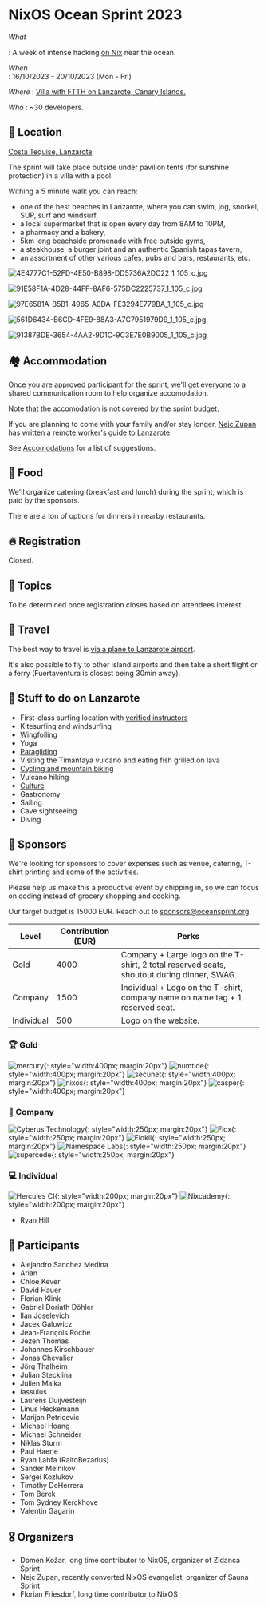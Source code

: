 # NixOS Ocean Sprint 2023

*What*

:    A week of intense hacking [on Nix](https://nix.dev) near the ocean.

*When*          
:    16/10/2023 - 20/10/2023 (Mon - Fri)  

*Where*
:    [Villa with FTTH on Lanzarote, Canary Islands.](https://house.niteo.co/)

*Who* 
:    ~30 developers.

## 📍 Location

[Costa Tequise, Lanzarote](https://goo.gl/maps/etSV5TSRLdFtDAX67)

The sprint will take place outside under pavilion tents (for sunshine protection) in a villa with a pool.

Withing a 5 minute walk you can reach:

- one of the best beaches in Lanzarote, where you can swim, jog, snorkel, SUP, surf and windsurf,
- a local supermarket that is open every day from 8AM to 10PM,
- a pharmacy and a bakery,
- 5km long beachside promenade with free outside gyms,
- a steakhouse, a burger joint and an authentic Spanish tapas tavern,
- an assortment of other various cafes, pubs and bars, restaurants, etc.

![4E4777C1-52FD-4E50-B898-DD5736A2DC22_1_105_c.jpg](assets/2022-2/4E4777C1-52FD-4E50-B898-DD5736A2DC22_1_105_c.jpg)

![91E58F1A-4D28-44FF-8AF6-575DC2225737_1_105_c.jpg](assets/2022-2/91E58F1A-4D28-44FF-8AF6-575DC2225737_1_105_c.jpg)

![97E6581A-B5B1-4965-A0DA-FE3294E779BA_1_105_c.jpg](assets/2022-2/97E6581A-B5B1-4965-A0DA-FE3294E779BA_1_105_c.jpg)

![561D6434-B6CD-4FE9-88A3-A7C7951979D9_1_105_c.jpg](assets/2022-2/561D6434-B6CD-4FE9-88A3-A7C7951979D9_1_105_c.jpg)

![91387BDE-3654-4AA2-9D1C-9C3E7E0B9005_1_105_c.jpg](assets/2022-2/91387BDE-3654-4AA2-9D1C-9C3E7E0B9005_1_105_c.jpg)

## 🏘️ Accommodation

Once you are approved participant for the sprint, we'll get everyone to a shared communication room to help organize accomodation.

Note that the accomodation is not covered by the sprint budget.

If you are planning to come with your family and/or stay longer, [Nejc Zupan](https://twitter.com/nzupan) has written a [remote worker's guide to Lanzarote](https://github.com/zupo/awesome-lanzarote).

See [Accomodations](./accomodation.md) for a list of suggestions.

## 🍲 Food

We'll organize catering (breakfast and lunch) during the sprint, which is paid by the sponsors.

There are a ton of options for dinners in nearby restaurants.

## 🔥 Registration

Closed.

## 🧵 Topics

To be determined once registration closes based on attendees interest.

## 🛬 Travel

The best way to travel is [via a plane to Lanzarote airport](https://www.google.com/travel/flights/search?tfs=CBwQAhojagwIAxIIL20vMDk0N2wSCjIwMjEtMTEtMjdyBwgBEgNBQ0UaI2oHCAESA0FDRRIKMjAyMS0xMi0wM3IMCAMSCC9tLzA5NDdscAGCAQsI____________AUABSAGYAQE). 

It's also possible to fly to other island airports and then take a short flight or a ferry (Fuertaventura is closest being 30min away).

## 🥳 Stuff to do on Lanzarote

- First-class surfing location with [verified instructors](http://www.watermanlanzarote.com/)
- Kitesurfing and windsurfing
- Wingfoiling
- Yoga
- [Paragliding](https://www.famaraiso.es/)
- Visiting the Timanfaya vulcano and eating fish grilled on lava
- [Cycling and mountain biking](https://www.tripadvisor.com/Attractions-g187477-Activities-c61-t214-Lanzarote_Canary_Islands.html)
- Vulcano hiking
- [Culture](https://en.wikipedia.org/wiki/C%C3%A9sar_Manrique)
- Gastronomy
- Sailing
- Cave sightseeing
- Diving

## 💙 Sponsors

We're looking for sponsors to cover expenses such as venue, catering, T-shirt printing and some of the activities.

Please help us make this a productive event by chipping in, so we can focus on coding instead of grocery shopping and cooking.

Our target budget is 15000 EUR. Reach out to [sponsors@oceansprint.org](mailto:sponsors@oceansprint.org).

| Level      | Contribution (EUR) | Perks                        |
|------------|--------------------|--------------------------------------------------------------------------------------------|
| Gold       | 4000               | Company + Large logo on the T-shirt, 2 total reserved seats, shoutout during dinner, SWAG. |
| Company    | 1500               | Individual + Logo on the T-shirt, company name on name tag + 1 reserved seat.              |
| Individual | 500                | Logo on the website.                                                                       |

### 🏆 Gold

![mercury](./assets/logos/mercury.svg){: style="width:400px; margin:20px"}
![numtide](./assets/logos/numtide.svg){: style="width:400px; margin:20px"}
![secunet](./assets/logos/secunet.svg){: style="width:400px; margin:20px"}
![nixos](./assets/logos/nixos.svg){: style="width:400px; margin:20px"}
![casper](./assets/logos/casper.svg){: style="width:400px; margin:20px"}

### 🏢 Company

![Cyberus Technology](./assets/logos/cyberus.svg){: style="width:250px; margin:20px"}
![Flox](./assets/logos/flox.svg){: style="width:250px; margin:20px"}
![Flokli](./assets/logos/flokli.svg){: style="width:250px; margin:20px"}
![Namespace Labs](./assets/logos/namespace.svg){: style="width:250px; margin:20px"}
![supercede](./assets/logos/supercede.svg){: style="width:250px; margin:20px"}

### 💻 Individual

![Hercules CI](./assets/2022-2/hercules-logo-rendered-960.png){: style="width:200px; margin:20px"}
![Nixcademy](./assets/logos/nixcademy.svg){: style="width:200px; margin:20px"}

- Ryan Hill


## 🧑 Participants

- Alejandro Sanchez Medina
- Arian
- Chloe Kever
- David Hauer
- Florian Klink
- Gabriel Doriath Döhler
- Ilan Joselevich
- Jacek Galowicz
- Jean-François Roche
- Jezen Thomas
- Johannes Kirschbauer
- Jonas Chevalier
- Jörg Thalheim
- Julian Stecklina
- Julien Malka
- lassulus
- Laurens Duijvesteijn
- Linus Heckemann
- Marijan Petricevic
- Michael Hoang
- Michael Schneider
- Niklas Sturm
- Paul Haerle
- Ryan Lahfa (RaitoBezarius)
- Sander Melnikov
- Sergei Kozlukov
- Timothy DeHerrera
- Tom Berek
- Tom Sydney Kerckhove
- Valentin Gagarin

## 🎖️ Organizers

- Domen Kožar, long time contributor to NixOS, organizer of Zidanca Sprint
- Nejc Zupan, recently converted NixOS evangelist, organizer of Sauna Sprint
- Florian Friesdorf, long time contributor to NixOS
